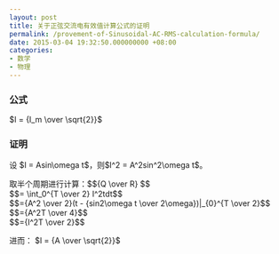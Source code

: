 ```yaml
---
layout: post
title: 关于正弦交流电有效值计算公式的证明
permalink: /provement-of-Sinusoidal-AC-RMS-calculation-formula/
date: 2015-03-04 19:32:50.000000000 +08:00
categories:
- 数学
- 物理
---
```

<h3>公式</h3>
<p>$I = {I_m \over \sqrt{2}}$</p>
<h3>证明</h3>
<p>设 $I = Asin\omega t$，则$I^2 = A^2sin^2\omega t$。</p>
<p>取半个周期进行计算：$${Q \over R} $$<br />
$$= \int_0^{T \over 2} I^2tdt$$<br />
$$={A^2 \over 2}(t - {sin2\omega t \over 2\omega})|_{0}^{T \over 2}$$<br />
$$={A^2T \over 4}$$<br />
$$={I^2T \over 2}$$</p>
<p>进而： $I = {A \over \sqrt{2}}$</p>
